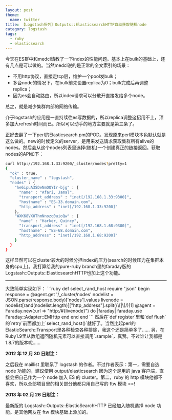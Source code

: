 ```yaml
---
layout: post
theme:
  name: twitter
title: 【Logstash系列】Outputs::ElasticsearchHTTP自动获取随机node
category: logstash
tags:
  - ruby
  - elasticsearch
---
```

今天在ES群中和medcl请教了一下index的性能问题。基本上在bulk的基础上，还有几点是可以做的。当然medcl说的是正常的全文索引的场景：

* 不用http协议，直接走tcp层，维护一个pool发bulk；
* 多台node的情况下，在bulk前先设置replica为0；bulk完成后再调整replica；
* 因为es会自动路由，所以index请求可以分散开直接发给多个node。

总之，就是减少集群内部的网络传输。

介于logstash的应用是一直持续往es写数据的，所以replica调整这招用不上，顶多加大refresh时间而已。所以可以动手的地方主要就是第三条了。

正好去翻了一下perl的Elasticsearch.pm的POD。发现原来perl模块本色默认就是这么做的。new的时候定义的server，是用来发送请求获取集群所有alive的nodes。然后会从这个nodes列表里选择(随机)一个创建真正的链接返回。获取nodes的API如下：
```bash
curl http://192.168.1.33:9200/_cluster/nodes?pretty=1
{
  "ok" : true,
  "cluster_name" : "logstash",
  "nodes" : {
    "he6ipuA3SDeNmOQYIr-bjg" : {
      "name" : "Afari, Jamal",
      "transport_address" : "inet[/192.168.1.33:9300]",
      "hostname" : "ES-33.domain.com",
      "http_address" : "inet[/192.168.1.33:9200]"
    },
    "WXK68VX0ThmNnozq0uioQw" : {
      "name" : "Harker, Quincy",
      "transport_address" : "inet[/192.168.1.68:9300]",
      "hostname" : "ES-68.domain.com",
      "http_address" : "inet[/192.168.1.68:9200]"
    }
  }
}
```
这样显然可以在cluster较大的时候分担index的压力(search的时候压力在集群本身的cpu上)。我打算给我的pure-ruby branch里的faraday版的Logstash::Outputs::ElasticsearchHTTP也加上这个功能。
<hr />
大致简单实现如下：
```ruby
  def select_rand_host
    require "json"
    begin
      response = @agent.get '/_cluster/nodes'
      nodelist = JSON.parse(response.body)['nodes'].values
      livenode = nodelist[rand(nodelist.length)]["http_address"].split(/\[|\]/)[1]
      @agent = Faraday.new(:url => "http:/#{livenode}") do |faraday|
        faraday.use Faraday::Adapter::EMHttp
      end
    end
  end
```
然后在`def register`里和`def flush`的`retry`前面都加上`select_rand_host()`就好了。当然比起perl的ElasticSearch::Transport里各种检查各种排除，我这个还是简单多了……
另，在Ruby1.9里从数组返回随机元素可以直接调用`.sample`，真赞。不过谁让我都是1.8.7的版本呢……

__2012 年 12 月 30 日附注：__

之后我在 maillist 里联系了 logstash 的作者。不过作者表示：第一，需要自选 node 功能的，建议使用 output/elasticsearch 因为这个是用的 java 客户端，直接会把自己作为一个 node 加入 ES 的 cluster。第二，ruby 的 http 模块他都不喜欢，所以全部项目里的相关部分他都只用自己写的 ftw 模块 ==!

__2013 年 02 月 26 日附注：__

最新版的 Logstash::Outputs::ElasticSearchHTTP 已经加入随机选择 node 功能。是其他网友在 ftw 模块基础上添加的。

